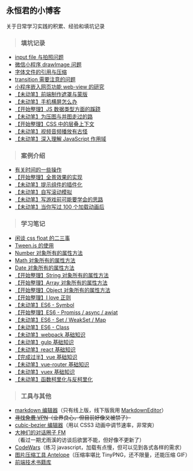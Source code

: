 ## 永恒君的小博客
关于日常学习实践的积累、经验和填坑记录
> ### 填坑记录

* [input file 与拍照问题](https://github.com/foreverZ133/blogs/issues/2)
* [微信小程序 drawImage 问题](https://github.com/foreverZ133/blogs/issues/1)
* [字体文件的引用与压缩](https://github.com/foreverZ133/blogs/issues/3)
* [transition 需要注意的问题](https://github.com/foreverZ133/blogs/issues/18)
* [小程序嵌入网页功能 web-view 的研究](https://github.com/foreverZ133/blogs/issues/20)
* [【未动笔】前端制作遮罩与蒙版](#)
* [【未动笔】手机横屏怎么办](#)
* [【开始整理】JS 数据类型方面的蹊跷](https://github.com/foreverZ133/blogs/issues/13)
* [【未动笔】为压图与并图走过的路](#)
* [【开始整理】CSS 中的层叠上下文](https://github.com/foreverZ133/blogs/issues/15)
* [【未动笔】视频音频播放有古怪](#)
* [【未动笔】深入理解 JavaScript 作用域](#)

> ### 案例介绍

* [有关时间的一些操作](https://github.com/foreverZ133/blogs/issues/11)
* [【开始整理】全景效果的实现](https://github.com/foreverZ133/blogs/issues/17)
* [【未动笔】提示组件的插件化](#)
* [【未动笔】自写滚动模拟](#)
* [【未动笔】写游戏前可能要学会的思路](#)
* [【未动笔】当你写过 100 个加载动画后](#)

> ### 学习笔记

* [闲谈 css float 的二三事](https://github.com/foreverZ133/blogs/issues/4)
* [Tween.js 的使用](https://github.com/foreverZ133/blogs/issues/16)
* [Number 对象所有的属性方法](https://github.com/foreverZ133/blogs/issues/5)
* [Math 对象所有的属性方法](https://github.com/foreverZ133/blogs/issues/6)
* [Date 对象所有的属性方法](https://github.com/foreverZ133/blogs/issues/7)
* [【开始整理】String 对象所有的属性方法](https://github.com/foreverZ133/blogs/issues/8)
* [【开始整理】Array 对象所有的属性方法](https://github.com/foreverZ133/blogs/issues/9)
* [【开始整理】Object 对象所有的属性方法](https://github.com/foreverZ133/blogs/issues/10)
* [【开始整理】I love 正则](https://github.com/foreverZ133/blogs/issues/14)
* [【未动笔】ES6 - Symbol](#)
* [【开始整理】ES6 - Promiss / async / awiat](https://github.com/foreverZ133/blogs/issues/19)
* [【未动笔】ES6 - Set / WeakSet / Map](#)
* [【未动笔】ES6 - Class](#)
* [【未动笔】webpack 基础知识](#)
* [【未动笔】gulp 基础知识](#)
* [【未动笔】react 基础知识](#)
* [【完成过半】vue 基础知识](https://github.com/foreverZ133/blogs/issues/12)
* [【未动笔】vue-router 基础知识](#)
* [【未动笔】vuex 基础知识](#)
* [【未动笔】函数柯里化与反柯里化](#)

> ### 工具与其他

* [markdown 编辑器](http://pandao.github.io/editor.md/)（只有线上版，线下版我用 [MarkdownEditor](http://www.appinn.com/markdowneditor/)）
* <del>[寻找免费 VPN](https://www.seednet.me/)（业界良心，但目前好像又被禁了）</del>
* [cubic-bezier 编辑器](http://yisibl.github.io/cubic-bezier/)（用以 CSS3 动画中调节速率，非常爽）
* [大神们的对话圈子 FM](http://teahour.fm/)（看过一期尤雨溪的访谈后欲罢不能，但好像不更新了）
* [CodeWars](http://www.codewars.com/)（练习 javascript，加载有点慢，但可以见到各式各样的需求）
* [图片压缩工具 Antelope](https://pan.baidu.com/s/1o8KD2Lc)（压缩率堪比 TinyPNG，还不限量，还能压缩 GIF）
* [前端技术书籍库](https://pan.baidu.com/s/1sl2Xekl)

